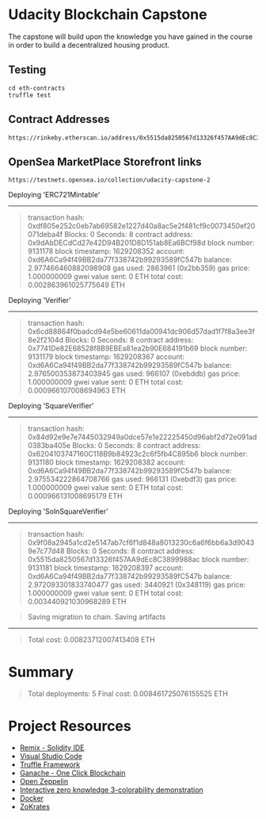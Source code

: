 # Udacity Blockchain Capstone

The capstone will build upon the knowledge you have gained in the course in order to build a decentralized housing product.

## Testing

```
cd eth-contracts
truffle test
```

## Contract Addresses

```
https://rinkeby.etherscan.io/address/0x5515da8250567d13326f457AA9dEc8C3899988ac
```

## OpenSea MarketPlace Storefront links

```
https://testnets.opensea.io/collection/udacity-capstone-2

```

Deploying 'ERC721Mintable'

---

> transaction hash: 0xdf805e252c0eb7ab69582e1227d40a8ac5e2f481cf9c0073450ef20071deba4f
> Blocks: 0 Seconds: 8
> contract address: 0x9dAbDECdCd27e42D94B201D8D151ab8Ea6BCf98d
> block number: 9131178
> block timestamp: 1629208352
> account: 0xd6A6Ca94f49BB2da77f338742b99293589fC547b
> balance: 2.977466460882098908
> gas used: 2863961 (0x2bb359)
> gas price: 1.000000009 gwei
> value sent: 0 ETH
> total cost: 0.002863961025775649 ETH

Deploying 'Verifier'

---

> transaction hash: 0x6cd88864f0badcd94e5be60611da00941dc906d57dad1f7f8a3ee3f8e2f2104d
> Blocks: 0 Seconds: 8
> contract address: 0x7741De82E68528f8B9EBEa81ea2b90E684191b69
> block number: 9131179
> block timestamp: 1629208367
> account: 0xd6A6Ca94f49BB2da77f338742b99293589fC547b
> balance: 2.976500353873403945
> gas used: 966107 (0xebddb)
> gas price: 1.000000009 gwei
> value sent: 0 ETH
> total cost: 0.000966107008694963 ETH

Deploying 'SquareVerifier'

---

> transaction hash: 0x84d92e9e7e7445032949a0dce57e1e22225450d96abf2d72e091ad0383ba405e
> Blocks: 0 Seconds: 8
> contract address: 0x6204103747160C118B9b84923c2c6f5fb4C895b6
> block number: 9131180
> block timestamp: 1629208382
> account: 0xd6A6Ca94f49BB2da77f338742b99293589fC547b
> balance: 2.975534222864708766
> gas used: 966131 (0xebdf3)
> gas price: 1.000000009 gwei
> value sent: 0 ETH
> total cost: 0.000966131008695179 ETH

Deploying 'SolnSquareVerifier'

---

> transaction hash: 0x9f08a2945a1cd2e5147ab7cf6f1d848a8013230c6a6f6bb6a3d90439e7c77d48
> Blocks: 0 Seconds: 8
> contract address: 0x5515da8250567d13326f457AA9dEc8C3899988ac
> block number: 9131181
> block timestamp: 1629208397
> account: 0xd6A6Ca94f49BB2da77f338742b99293589fC547b
> balance: 2.972093301833740477
> gas used: 3440921 (0x348119)
> gas price: 1.000000009 gwei
> value sent: 0 ETH
> total cost: 0.003440921030968289 ETH

> Saving migration to chain.
> Saving artifacts

---

> Total cost: 0.00823712007413408 ETH

# Summary

> Total deployments: 5
> Final cost: 0.008461725076155525 ETH

# Project Resources

- [Remix - Solidity IDE](https://remix.ethereum.org/)
- [Visual Studio Code](https://code.visualstudio.com/)
- [Truffle Framework](https://truffleframework.com/)
- [Ganache - One Click Blockchain](https://truffleframework.com/ganache)
- [Open Zeppelin ](https://openzeppelin.org/)
- [Interactive zero knowledge 3-colorability demonstration](http://web.mit.edu/~ezyang/Public/graph/svg.html)
- [Docker](https://docs.docker.com/install/)
- [ZoKrates](https://github.com/Zokrates/ZoKrates)
